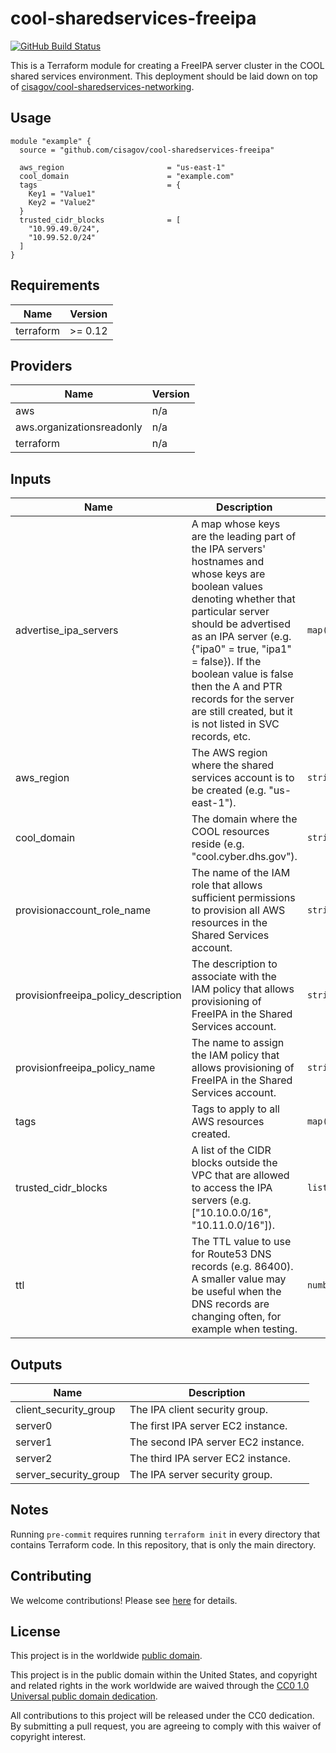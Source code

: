 # cool-sharedservices-freeipa #

[![GitHub Build Status](https://github.com/cisagov/cool-sharedservices-freeipa/workflows/build/badge.svg)](https://github.com/cisagov/cool-sharedservices-freeipa/actions)

This is a Terraform module for creating a FreeIPA server cluster in
the COOL shared services environment.  This deployment should be laid
down on top of
[cisagov/cool-sharedservices-networking](https://github.com/cisagov/cool-sharedservices-networking).

## Usage ##

```hcl
module "example" {
  source = "github.com/cisagov/cool-sharedservices-freeipa"

  aws_region                       = "us-east-1"
  cool_domain                      = "example.com"
  tags                             = {
    Key1 = "Value1"
    Key2 = "Value2"
  }
  trusted_cidr_blocks              = [
    "10.99.49.0/24",
    "10.99.52.0/24"
  ]
}
```

## Requirements ##

| Name | Version |
|------|---------|
| terraform | >= 0.12 |

## Providers ##

| Name | Version |
|------|---------|
| aws | n/a |
| aws.organizationsreadonly | n/a |
| terraform | n/a |

## Inputs ##

| Name | Description | Type | Default | Required |
|------|-------------|------|---------|:--------:|
| advertise_ipa_servers | A map whose keys are the leading part of the IPA servers' hostnames and whose keys are boolean values denoting whether that particular server should be advertised as an IPA server (e.g. {"ipa0" = true, "ipa1" = false}).  If the boolean value is false then the A and PTR records for the server are still created, but it is not listed in SVC records, etc. | `map(bool)` | {"ipa0" = true, "ipa1" = true, "ipa2" = true} | no |
| aws_region | The AWS region where the shared services account is to be created (e.g. "us-east-1"). | `string` | `us-east-1` | no |
| cool_domain | The domain where the COOL resources reside (e.g. "cool.cyber.dhs.gov"). | `string` | `cool.cyber.dhs.gov` | no |
| provisionaccount_role_name | The name of the IAM role that allows sufficient permissions to provision all AWS resources in the Shared Services account. | `string` | `ProvisionAccount` | no |
| provisionfreeipa_policy_description | The description to associate with the IAM policy that allows provisioning of FreeIPA in the Shared Services account. | `string` | `Allows provisioning of FreeIPA in the Shared Services account.` | no |
| provisionfreeipa_policy_name | The name to assign the IAM policy that allows provisioning of FreeIPA in the Shared Services account. | `string` | `ProvisionFreeIPA` | no |
| tags | Tags to apply to all AWS resources created. | `map(string)` | `{}` | no |
| trusted_cidr_blocks | A list of the CIDR blocks outside the VPC that are allowed to access the IPA servers (e.g. ["10.10.0.0/16", "10.11.0.0/16"]). | `list(string)` | `[]` | no |
| ttl | The TTL value to use for Route53 DNS records (e.g. 86400).  A smaller value may be useful when the DNS records are changing often, for example when testing. | `number` | `86400` | no |

## Outputs ##

| Name | Description |
|------|-------------|
| client_security_group | The IPA client security group. |
| server0 | The first IPA server EC2 instance. |
| server1 | The second IPA server EC2 instance. |
| server2 | The third IPA server EC2 instance. |
| server_security_group | The IPA server security group. |

## Notes ##

Running `pre-commit` requires running `terraform init` in every directory that
contains Terraform code. In this repository, that is only the main directory.

## Contributing ##

We welcome contributions!  Please see [here](CONTRIBUTING.md) for
details.

## License ##

This project is in the worldwide [public domain](LICENSE).

This project is in the public domain within the United States, and
copyright and related rights in the work worldwide are waived through
the [CC0 1.0 Universal public domain
dedication](https://creativecommons.org/publicdomain/zero/1.0/).

All contributions to this project will be released under the CC0
dedication. By submitting a pull request, you are agreeing to comply
with this waiver of copyright interest.
